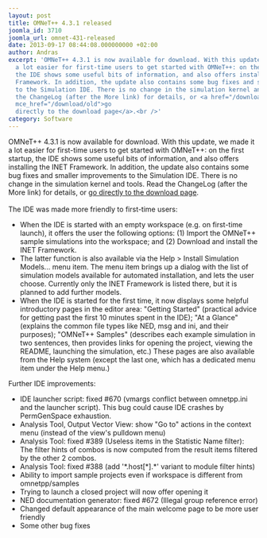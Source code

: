 ```yaml
---
layout: post
title: OMNeT++ 4.3.1 released
joomla_id: 3710
joomla_url: omnet-431-released
date: 2013-09-17 08:44:08.000000000 +02:00
author: Andras
excerpt: 'OMNeT++ 4.3.1 is now available for download. With this update, we made it
  a lot easier for first-time users to get started with OMNeT++: on the first startup,
  the IDE shows some useful bits of information, and also offers installing the INET
  Framework. In addition, the update also contains some bug fixes and smaller improvements
  to the Simulation IDE. There is no change in the simulation kernel and tools. Read
  the ChangeLog (after the More link) for details, or <a href="/download/old"
  mce_href="/download/old">go
  directly to the download page</a>.<br />'
category: Software
---
```

OMNeT++ 4.3.1 is now available for download. With this update, we made it a lot easier for first-time users to get started with OMNeT++: on the first startup, the IDE shows some useful bits of information, and also offers installing the INET Framework. In addition, the update also contains some bug fixes and smaller improvements to the Simulation IDE. There is no change in the simulation kernel and tools. Read the ChangeLog (after the More link) for details, or <a href="/download/old" mce_href="/download/old">go directly to the download page</a>.<br /><br />The IDE was made more friendly to first-time users:<br />
<ul>
<li>When the IDE is started with an empty workspace (e.g. on first-time launch), it offers the user the following options: (1) Import the OMNeT++ sample simulations into the workspace; and (2) Download and install the INET Framework.</li>
<li>The latter function is also available via the Help &gt; Install Simulation Models... menu item. The menu item brings up a dialog with the list of simulation models available for automated installation, and lets the user choose. Currently only the INET Framework is listed there, but it is planned to add further models.</li>
<li>When the IDE is started for the first time, it now displays some helpful introductory pages in the editor area: "Getting Started" (practical advice for getting past the first 10 minutes spent in the IDE); "At a Glance" (explains the common file types like NED, msg and ini, and their purposes); "OMNeT++ Samples" (describes each example simulation in two sentences, then provides links for opening the project, viewing the README, launching the simulation, etc.) These pages are also available from the Help system (except the last one, which has a dedicated menu item under the Help menu.)</li>
</ul>
Further IDE improvements:<br />
<ul>
<li>IDE launcher script: fixed #670 (vmargs conflict between omnetpp.ini and the launcher script). This bug could cause IDE crashes by PermGenSpace exhaustion.</li>
<li>Analysis Tool, Output Vector View: show "Go to" actions in the context menu (instead of the view's pulldown menu)</li>
<li>Analysis Tool: fixed #389 (Useless items in the Statistic Name filter): The filter hints of combos is now computed from the result items filtered by the other 2 combos.</li>
<li>Analysis Tool: fixed #388 (add '*.host[*].*' variant to module filter hints)</li>
<li>Ability to import sample projects even if workspace is different from omnetpp/samples</li>
<li>Trying to launch a closed project will now offer opening it</li>
<li>NED documentation generator: fixed #672 (Illegal group reference error)</li>
<li>Changed default appearance of the main welcome page to be more user friendly</li>
<li>Some other bug fixes</li>
</ul>
